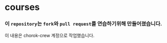 # courses

### 이 `repository`는 `fork`와 `pull request`를 연습하기위해 만들어졌습니다.
이 내용은 chorok-crew 계정으로 작업했습니다.
